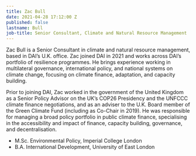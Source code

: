 ```yaml
---
title: Zac Bull
date: 2021-04-28 17:12:00 Z
published: false
lastname: Bull
job-title: Senior Consultant, Climate and Natural Resource Management
---
```


Zac Bull is a Senior Consultant in climate and natural resource management, based in DAI’s U.K. office. Zac joined DAI in 2021 and works across DAI’s portfolio of resilience programmes. He brings experience working in multilateral governance, international policy, and national systems on climate change, focusing on climate finance, adaptation, and capacity building.

Prior to joining DAI, Zac worked in the government of the United Kingdom as a Senior Policy Advisor on the UK’s COP26 Presidency and the UNFCCC climate finance negotiations, and as an adviser to the U.K. Board member of the Green Climate Fund (including as Co-Chair in 2019). He was responsible for managing a broad policy portfolio in public climate finance, specialising in the accessibility and impact of finance, capacity building, governance, and decentralisation.

* M.Sc. Environmental Policy, Imperial College London
* B.A. International Development, University of East London